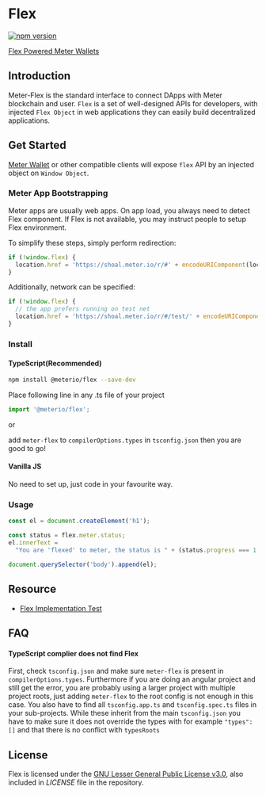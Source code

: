# Flex

[![npm version](https://badge.fury.io/js/meter-flex.svg)](https://badge.fury.io/js/meter-flex)

[Flex Powered Meter Wallets](https://www.meter.io/developers/)

## Introduction

Meter-Flex is the standard interface to connect DApps with Meter blockchain and user. `Flex` is a set of well-designed APIs for developers, with injected `Flex Object` in web applications they can easily build decentralized applications.

## Get Started

[Meter Wallet](https://www.meter.io/developers/) or other compatible clients will expose `flex` API by an injected object on `Window Object`.

### Meter App Bootstrapping

Meter apps are usually web apps. On app load, you always need to detect Flex component. If Flex is not available, you may instruct people to setup Flex environment.

To simplify these steps, simply perform redirection:

```javascript
if (!window.flex) {
  location.href = 'https://shoal.meter.io/r/#' + encodeURIComponent(location.href);
}
```

Additionally, network can be specified:

```javascript
if (!window.flex) {
  // the app prefers running on test net
  location.href = 'https://shoal.meter.io/r/#/test/' + encodeURIComponent(location.href);
}
```

### Install

#### TypeScript(Recommended)

```bash
npm install @meterio/flex --save-dev
```

Place following line in any .ts file of your project

```typescript
import '@meterio/flex';
```

or

add `meter-flex` to `compilerOptions.types` in `tsconfig.json` then you are good to go!

#### Vanilla JS

No need to set up, just code in your favourite way.

### Usage

```javascript
const el = document.createElement('h1');

const status = flex.meter.status;
el.innerText =
  "You are 'flexed' to meter, the status is " + (status.progress === 1 ? 'synced' : 'syncing');

document.querySelector('body').append(el);
```

## Resource

- [Flex Implementation Test](https://flex-impl-test.meter.io)

## FAQ

#### TypeScript complier does not find Flex

First, check `tsconfig.json` and make sure `meter-flex` is present in `compilerOptions.types`. Furthermore if you are doing an angular project and still get the error, you are probably using a larger project with multiple project roots, just adding `meter-flex` to the root config is not enough in this case. You also have to find all `tsconfig.app.ts` and `tsconfig.spec.ts` files in your sub-projects. While these inherit from the main `tsconfig.json` you have to make sure it does not override the types with for example `"types": []` and that there is no conflict with `typesRoots`

## License

Flex is licensed under the
[GNU Lesser General Public License v3.0](https://www.gnu.org/licenses/lgpl-3.0.html), also included
in _LICENSE_ file in the repository.
